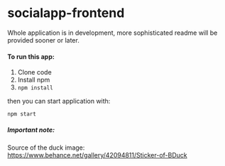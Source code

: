# socialapp-frontend

Whole application is in development, more sophisticated readme will be provided sooner or later.

#### To run this app:
1) Clone code
2) Install npm
3) ```npm install```

then you can start application with:

```
npm start
```

##### Important note:

Source of the duck image: https://www.behance.net/gallery/42094811/Sticker-of-BDuck
